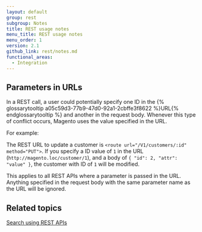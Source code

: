 ```yaml
---
layout: default
group: rest
subgroup: Notes
title: REST usage notes
menu_title: REST usage notes
menu_order: 1
version: 2.1
github_link: rest/notes.md
functional_areas:
  - Integration
---
```


## Parameters in URLs

In a REST call, a user could potentially specify one ID in the {% glossarytooltip a05c59d3-77b9-47d0-92a1-2cbffe3f8622 %}URL{% endglossarytooltip %} and another in the request body. Whenever this type of conflict occurs, Magento uses the value specified in the URL.

For example:

The REST URL to update a customer is `<route url="/V1/customers/:id" method="PUT">`.  If you specify a ID value of `1` in the URL (`http://magento.loc/customer/1`), and a body of `{ "id": 2, "attr": "value" }`, the customer with ID of `1` will be modified.

This applies to all REST APIs where a parameter is passed in the URL. Anything specified in the request body with the same parameter name as the URL will be ignored.

## Related topics
[Search using REST APIs]({{page.baseurl}}/rest/performing-searches.html)
